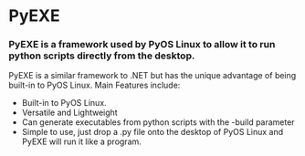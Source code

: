 <h1>PyEXE</h1>
<h3>PyEXE is a framework used by PyOS Linux to allow it to run python scripts directly from the desktop.</h3>
PyEXE is a similar framework to .NET but has the unique advantage of being built-in to PyOS Linux.
Main Features include:
<ul>
    <li>Built-in to PyOS Linux.</li>
    <li>Versatile and Lightweight</li>
    <li>Can generate executables from python scripts with the -build parameter</li>
    <li>Simple to use, just drop a .py file onto the desktop of PyOS Linux and PyEXE will run it like a program.</li>
</ul>
